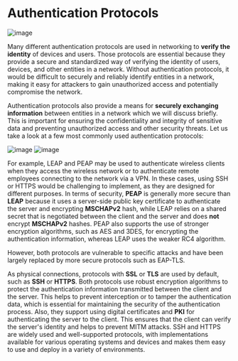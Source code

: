 # Authentication Protocols

![image](https://github.com/user-attachments/assets/bc8c8e49-2b5e-4622-b81f-86c7568641b0)

Many different authentication protocols are used in networking to **verify the identity** of devices and users. Those protocols are essential because they provide a secure and standardized way of verifying the identity of users, devices, and other entities in a network. Without authentication protocols, it would be difficult to securely and reliably identify entities in a network, making it easy for attackers to gain unauthorized access and potentially compromise the network.

Authentication protocols also provide a means for **securely exchanging information** between entities in a network which we will discuss briefly. This is important for ensuring the confidentiality and integrity of sensitive data and preventing unauthorized access and other security threats. Let us take a look at a few most commonly used authentication protocols:

![image](https://github.com/user-attachments/assets/f61bd3b9-4a2f-4066-8b70-11f79570ada0)
![image](https://github.com/user-attachments/assets/8023b63f-19cf-476d-b05a-06bb7097eb27)

For example, LEAP and PEAP may be used to authenticate wireless clients when they access the wireless network or to authenticate remote employees connecting to the network via a VPN. In these cases, using SSH or HTTPS would be challenging to implement, as they are designed for different purposes. In terms of security, **PEAP** is generally more secure than **LEAP** because it uses a server-side public key certificate to authenticate the server and encrypting **MSCHAPv2** hash, while LEAP relies on a shared secret that is negotiated between the client and the server and does **not** encrypt **MSCHAPv2** hashes. PEAP also supports the use of stronger encryption algorithms, such as AES and 3DES, for encrypting the authentication information, whereas LEAP uses the weaker RC4 algorithm.

However, both protocols are vulnerable to specific attacks and have been largely replaced by more secure protocols such as EAP-TLS.

As physical connections, protocols with **SSL** or **TLS** are used by default, such as **SSH** or **HTTPS**. Both protocols use robust encryption algorithms to protect the authentication information transmitted between the client and the server. This helps to prevent interception or to tamper the authentication data, which is essential for maintaining the security of the authentication process. Also, they support using digital certificates and **PKI** for authenticating the server to the client. This ensures that the client can verify the server's identity and helps to prevent MITM attacks. SSH and HTTPS are widely used and well-supported protocols, with implementations available for various operating systems and devices and makes them easy to use and deploy in a variety of environments.
